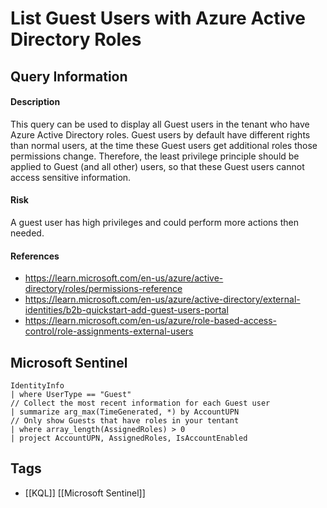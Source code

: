 # List Guest Users with Azure Active Directory Roles

## Query Information

#### Description
This query can be used to display all Guest users in the tenant who have Azure Active Directory roles. Guest users by default have different rights than normal users, at the time these Guest users get additional roles those permissions change. Therefore, the least privilege principle should be applied to Guest (and all other) users, so that these Guest users cannot access sensitive information. 
#### Risk
A guest user has high privileges and could perform more actions then needed. 
#### References
- https://learn.microsoft.com/en-us/azure/active-directory/roles/permissions-reference
- https://learn.microsoft.com/en-us/azure/active-directory/external-identities/b2b-quickstart-add-guest-users-portal
- https://learn.microsoft.com/en-us/azure/role-based-access-control/role-assignments-external-users
## Microsoft Sentinel
```kusto
IdentityInfo
| where UserType == "Guest"
// Collect the most recent information for each Guest user
| summarize arg_max(TimeGenerated, *) by AccountUPN
// Only show Guests that have roles in your tentant
| where array_length(AssignedRoles) > 0
| project AccountUPN, AssignedRoles, IsAccountEnabled
```
## Tags
- [[KQL]] [[Microsoft Sentinel]]